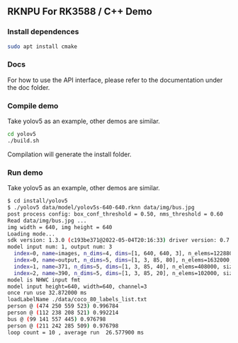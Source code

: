 ## RKNPU For RK3588 / C++ Demo

### Install dependences

```sh
sudo apt install cmake
```

### Docs

For how to use the API interface, please refer to the documentation under the doc folder.

### Compile demo

Take yolov5 as an example, other demos are similar.

```sh
cd yolov5
./build.sh
```

Compilation will generate the install folder.

### Run demo

Take yolov5 as an example, other demos are similar.

```sh
$ cd install/yolov5
$ ./yolov5 data/model/yolov5s-640-640.rknn data/img/bus.jpg 
post process config: box_conf_threshold = 0.50, nms_threshold = 0.60
Read data/img/bus.jpg ...
img width = 640, img height = 640
Loading mode...
sdk version: 1.3.0 (c193be371@2022-05-04T20:16:33) driver version: 0.7.2
model input num: 1, output num: 3
  index=0, name=images, n_dims=4, dims=[1, 640, 640, 3], n_elems=1228800, size=1228800, fmt=NHWC, type=INT8, qnt_type=AFFINE, zp=-128, scale=0.003922
  index=0, name=output, n_dims=5, dims=[1, 3, 85, 80], n_elems=1632000, size=1632000, fmt=UNDEFINED, type=INT8, qnt_type=AFFINE, zp=77, scale=0.080445
  index=1, name=371, n_dims=5, dims=[1, 3, 85, 40], n_elems=408000, size=408000, fmt=UNDEFINED, type=INT8, qnt_type=AFFINE, zp=56, scale=0.080794
  index=2, name=390, n_dims=5, dims=[1, 3, 85, 20], n_elems=102000, size=102000, fmt=UNDEFINED, type=INT8, qnt_type=AFFINE, zp=69, scale=0.081305
model is NHWC input fmt
model input height=640, width=640, channel=3
once run use 32.872000 ms
loadLabelName ./data/coco_80_labels_list.txt
person @ (474 250 559 523) 0.996784
person @ (112 238 208 521) 0.992214
bus @ (99 141 557 445) 0.976798
person @ (211 242 285 509) 0.976798
loop count = 10 , average run  26.577900 ms
```

